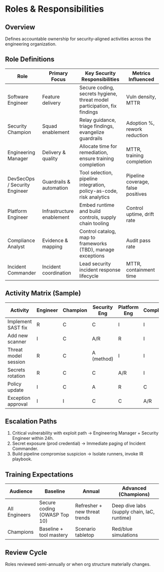 # Roles & Responsibilities

## Overview

Defines accountable ownership for security-aligned activities across the engineering organization.

## Role Definitions

| Role | Primary Focus | Key Security Responsibilities | Metrics Influenced |
|------|---------------|------------------------------|--------------------|
| Software Engineer | Feature delivery | Secure coding, secrets hygiene, threat model participation, fix findings | Vuln density, MTTR |
| Security Champion | Squad enablement | Relay guidance, triage findings, evangelize guardrails | Adoption %, rework reduction |
| Engineering Manager | Delivery & quality | Allocate time for remediation, ensure training completion | MTTR, training completion |
| DevSecOps / Security Engineer | Guardrails & automation | Tool selection, pipeline integration, policy-as-code, risk analytics | Pipeline coverage, false positives |
| Platform Engineer | Infrastructure enablement | Embed runtime and build controls, supply chain tooling | Control uptime, drift rate |
| Compliance Analyst | Evidence & mapping | Control catalog, map to frameworks (TBD), manage exceptions | Audit pass rate |
| Incident Commander | Incident coordination | Lead security incident response lifecycle | MTTR, containment time |

## Activity Matrix (Sample)

| Activity | Engineer | Champion | Security Eng | Platform Eng | Compliance |
|----------|----------|----------|-------------|--------------|-----------|
| Implement SAST fix | R | C | C | I | I |
| Add new scanner | I | C | A/R | R | I |
| Threat model session | R | C | A (method) | I | I |
| Secrets rotation | R | C | C | A/R | I |
| Policy update | I | C | A | R | C |
| Exception approval | I | I | C | C | A/R |

## Escalation Paths

1. Critical vulnerability with exploit path → Engineering Manager + Security Engineer within 24h.
2. Secret exposure (prod credential) → Immediate paging of Incident Commander.
3. Build pipeline compromise suspicion → Isolate runners, invoke IR playbook.

## Training Expectations

| Audience | Baseline | Annual | Advanced (Champions) |
|----------|----------|-------|----------------------|
| All Engineers | Secure coding (OWASP Top 10) | Refresher + new threat trends | Deep dive labs (supply chain, IaC, runtime) |
| Champions | Baseline + tool mastery | Scenario tabletop | Red/blue simulations |

## Review Cycle

Roles reviewed semi-annually or when org structure materially changes.
